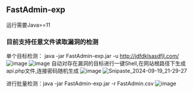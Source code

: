 ## FastAdmin-exp
运行需要Java>=11
### 目前支持任意文件读取漏洞的检测
单个目标检测： java -jar FastAdmin-exp.jar -u http://jdfdklsasdfjl.com/
![image](https://github.com/user-attachments/assets/d333cb67-a379-4f41-87b2-944c531b0494)
![image](https://github.com/user-attachments/assets/c26e1855-022b-4f65-a0c5-5d4422085959)
自动对存在漏洞的目标进行一键Shell,在网站根路径下生成api.php文件,连接密码随机生成
![image](https://github.com/user-attachments/assets/26711f47-6965-4c5b-a9f0-0a9c6d684cef)
![Snipaste_2024-09-19_21-29-27](https://github.com/user-attachments/assets/2b672fcc-2cb3-4a29-a1be-f289da4239c9)

进行批量检测：java -jar FastAdmin-exp.jar -r FastAdmin.csv
![image](https://github.com/user-attachments/assets/d7fa9ff7-66fa-4544-ae60-861ef031319a)
